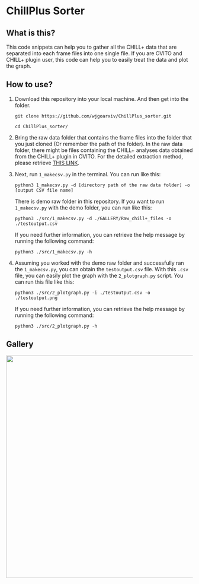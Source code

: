 # **ChillPlus Sorter**

## **What is this?**
This code snippets can help you to gather all the CHILL+ data that are separated into each frame files into one single file. If you are OVITO and CHILL+ plugin user, this code can help you to easily treat the data and plot the graph. 

## **How to use?**
1. Download this repository into your local machine. And then get into the folder.
    ```
    git clone https://github.com/wjgoarxiv/ChillPlus_sorter.git
    ```
    ```
    cd ChillPlus_sorter/
    ```

2. Bring the raw data folder that contains the frame files into the folder that you just cloned (Or remember the path of the folder). In the raw data folder, there might be files containing the CHILL+ analyses data obtained from the CHILL+ plugin in OVITO. For the detailed extraction method, please retrieve [THIS LINK](https://www.ovito.org/docs/current/reference/pipelines/modifiers/chill_plus.html#chill). 

3. Next, run `1_makecsv.py` in the terminal. You can run like this: 
    ```
    python3 1_makecsv.py -d [directory path of the raw data folder] -o [output CSV file name]
    ```
    There is demo raw folder in this repository. If you want to run `1_makecsv.py` with the demo folder, you can run like this:
    ```
    python3 ./src/1_makecsv.py -d ./GALLERY/Raw_chill+_files -o ./testoutput.csv
    ```
    If you need further information, you can retrieve the help message by running the following command:
    ```
    python3 ./src/1_makecsv.py -h
    ```

4. Assuming you worked with the demo raw folder and successfully ran the `1_makecsv.py`, you can obtain the `testoutput.csv` file. With this `.csv` file, you can easily plot the graph with the `2_plotgraph.py` script. You can run this file like this:
    ```
    python3 ./src/2_plotgraph.py -i ./testoutput.csv -o ./testoutput.png
    ```
    If you need further information, you can retrieve the help message by running the following command:
    ```
    python3 ./src/2_plotgraph.py -h
    ```

## **Gallery**
<img src = "https://github.dev/wjgoarxiv/ChillPlus_sorter/blob/702b5dad557ce50bac8de803086451e49e27484a/GALLERY/testoutput.png" style="width: 600px; height:auto;">
